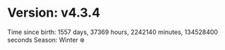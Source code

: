 # Version: v4.3.4
Time since birth: 1557 days, 37369 hours, 2242140 minutes, 134528400 seconds
Season: Winter ❄️
